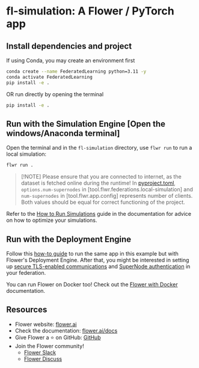 # fl-simulation: A Flower / PyTorch app

## Install dependencies and project

If using Conda, you may create an environment first

```bash
conda create --name FederatedLearning python=3.11 -y
conda activate FederatedLearning
pip install -e .
```

OR run directly by opening the terminal

```bash
pip install -e .
```

## Run with the Simulation Engine [Open the windows/Anaconda terminal]

Open the terminal and in the `fl-simulation` directory, use `flwr run` to run a local simulation:

```bash
flwr run .
```

> \[!NOTE\]
> Please ensure that you are connected to internet, as the dataset is fetched online during the runtime!
> In [pyproject.toml](pyproject.toml), `options.num-supernodes` in [tool.flwr.federations.local-simulation] and `num-supernodes` in [tool.flwr.app.config] represents number of clients. Both values should be equal for correct functioning of the project.


Refer to the [How to Run Simulations](https://flower.ai/docs/framework/how-to-run-simulations.html) guide in the documentation for advice on how to optimize your simulations.

## Run with the Deployment Engine

Follow this [how-to guide](https://flower.ai/docs/framework/how-to-run-flower-with-deployment-engine.html) to run the same app in this example but with Flower's Deployment Engine. After that, you might be interested in setting up [secure TLS-enabled communications](https://flower.ai/docs/framework/how-to-enable-tls-connections.html) and [SuperNode authentication](https://flower.ai/docs/framework/how-to-authenticate-supernodes.html) in your federation.

You can run Flower on Docker too! Check out the [Flower with Docker](https://flower.ai/docs/framework/docker/index.html) documentation.

## Resources

- Flower website: [flower.ai](https://flower.ai/)
- Check the documentation: [flower.ai/docs](https://flower.ai/docs/)
- Give Flower a ⭐️ on GitHub: [GitHub](https://github.com/adap/flower)
- Join the Flower community!
  - [Flower Slack](https://flower.ai/join-slack/)
  - [Flower Discuss](https://discuss.flower.ai/)

